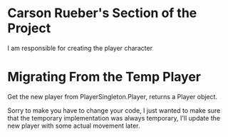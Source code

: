 # Carson Rueber's Section of the Project

I am responsible for creating the player character

# Migrating From the Temp Player

Get the new player from PlayerSingleton.Player, returns a Player object.

Sorry to make you have to change your code, I just wanted to make sure that the temporary implementation was always temporary, I'll update the new player with some actual movement later.